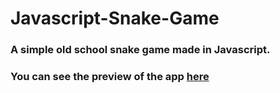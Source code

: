 # Javascript-Snake-Game
### A simple old school snake game made in Javascript.
### You can see the preview of the app [here](https://ahmedskulj00.github.io/Javascript-Snake-Game/)
